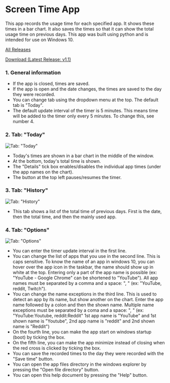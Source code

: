 # Screen Time App
This app records the usage time for each specified app. It shows these times in a bar chart. It also saves the times so that it can show the total usage time on previous days. This app was built using python and is intended for use on Windows 10.

[All Releases](https://github.com/Vynokris/ScreenTime/releases)

[Download (Latest Release: v1.1)](https://github.com/Vynokris/ScreenTime/releases/download/v1.1/Screen.Time.v1.1.zip)

### 1. General information
- If the app is closed, times are saved.
- If the app is open and the date changes, the times are saved to the day they were recorded.
- You can change tab using the dropdown menu at the top. The default tab is "Today".
- The default update interval of the timer is 5 minutes. This means time will be added to the timer only every 5 minutes. To change this, see number 4.

### 2. Tab: "Today"
![Tab: "Today"](https://i.imgur.com/q7yjwAE.png)
- Today's times are shown in a bar chart in the middle of the window.
- At the bottom, today's total time is shown.
- The "Details" tick box enables/disables the individual app times (under the app names on the chart).
- The button at the top left pauses/resumes the timer.

### 3. Tab: "History"
![Tab: "History"](https://i.imgur.com/HvZhY2E.png)
- This tab shows a list of the total time of previous days. First is the date, then the total time, and then the mainly used app.

### 4. Tab: "Options"
![Tab: "Options"](https://i.imgur.com/0AuPN0Q.png)
- You can enter the timer update interval in the first line.
- You can change the list of apps that you use in the second line. This is caps sensitive. To know the name of an app in windows 10, you can hover over the app icon in the taskbar, the name should show up in white at the top. Entering only a part of the app name is possible (ex: "YouTube - Google Chrome" can be shortened to "YouTube"). All app names must be separated by a comma and a space: ", " (ex: "YouTube, reddit, Twitch").
- You can change the name exceptions in the third line. This is used to detect an app by its name, but show another on the chart. Enter the app name followed by a colon and then the shown name. Multiple name exceptions must be separated by a coma and a space: ", " (ex: "YouTube:Youtube, reddit:Reddit" 1st app name is "YouTube" and 1st shown name is "Youtube", 2nd app name is "reddit" and 2nd shown name is "Reddit")
- On the fourth line, you can make the app start on windows startup (boot) by ticking the box.
- On the fifth line, you can make the app minimize instead of closing when the red cross is clicked by ticking the box.
- You can save the recorded times to the day they were recorded with the "Save time" button.
- You can open the app files directory in the windows explorer by pressing the "Open file directory" button.
- You can open this help document by pressing the "Help" button.
